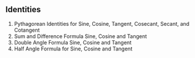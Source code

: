 ## Identities

1. Pythagorean Identities for Sine, Cosine, Tangent, Cosecant, Secant, and Cotangent
2. Sum and Difference Formula Sine, Cosine and Tangent 
3. Double Angle Formula Sine, Cosine and Tangent 
4. Half Angle Formula for Sine, Cosine and Tangent 

